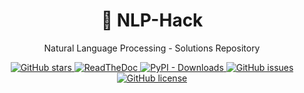 <h1 align="center">🚀 NLP-Hack</h1>

<p align="center">Natural Language Processing - Solutions Repository</p>
<p align="center">
  <a href="https://github.com/Overfitter/NLP-Hack/stargazers">
    <img src="https://img.shields.io/github/stars/Overfitter/NLP-Hack.svg?colorA=orange&colorB=orange&logo=github"
         alt="GitHub stars">
  </a>
  <a href="https://Know-Corona.readthedocs.io/">
      <img src="https://readthedocs.org/projects/NLP-Hack/badge/?version=latest"
           alt="ReadTheDoc">
    </a>
  <a href="https://pypi.org/search/?q=Know-Corona">
      <img alt="PyPI - Downloads" src="https://img.shields.io/pypi/dm/NLP-Hack">
  </a>
  <a href="https://github.com/Overfitter/Know-Corona/issues">
        <img src="https://img.shields.io/github/issues/Overfitter/NLP-Hack.svg"
             alt="GitHub issues">
  </a>
  <a href="https://github.com/Overfitter/Know-Corona/blob/master/LICENSE">
        <img src="https://img.shields.io/github/license/Overfitter/NLP-Hack.svg"
             alt="GitHub license">
  </a>  
</p>
